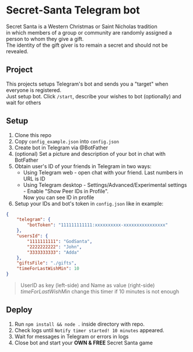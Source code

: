 # Secret-Santa Telegram bot

Secret Santa is a Western Christmas or Saint Nicholas tradition  
in which members of a group or community are randomly assigned a person to whom they give a gift.  
The identity of the gift giver is to remain a secret and should not be revealed.

## Project

This projects setups Telegram's bot and sends you a "target" when everyone is registered.  
Just setup bot. Click `/start`, describe your wishes to bot (optionally) and wait for others

## Setup

1. Clone this repo
2. Copy `config_example.json` into `config.json`
3. Create bot in Telegram via @BotFather
4. (optional) Set a picture and description of your bot in chat with BotFather
5. Obtain user's ID of your friends in Telegram in two ways:
    - Using Telegram web - open chat with your friend. Last numbers in URL is ID
    - Using Telegram desktop - Settings/Advanced/Experimental settings - Enable "Show Peer IDs in Profile".  
      Now you can see ID in profile
6. Setup your IDs and bot's token in `config.json` like in example:

```json
{
    "telegram": {
        "botToken": "111111111111:xxxxxxxxxx-xxxxxxxxxxxxxxxx"
    },
    "usersId": {
        "1111111111": "GodSanta",
        "2222222222": "John",
        "3333333333": "Adda"
    },
    "giftsFile": "./gifts",
    "timeForLastWishMin": 10
}
```

> UserID as key (left-side) and Name as value (right-side)  
> _timeForLastWishMin_ change this timer if 10 minutes is not enough

## Deploy

1. Run `npm install && node .` inside directory with repo.
2. Check logs until `Notify timer started! 10 minutes` appeared.
3. Wait for messages in Telegram or errors in logs
4. Close bot and start your **OWN & FREE** Secret Santa game
